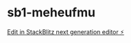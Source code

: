 # sb1-meheufmu

[Edit in StackBlitz next generation editor ⚡️](https://stackblitz.com/~/github.com/savinagueh/sb1-meheufmu)